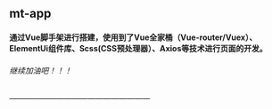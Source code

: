 ## mt-app 

#### 通过Vue脚手架进行搭建，使用到了Vue全家桶（Vue-router/Vuex）、ElementUi组件库、Scss(CSS预处理器）、Axios等技术进行页面的开发。


###### 继续加油吧！！！

###### ——————————————————

